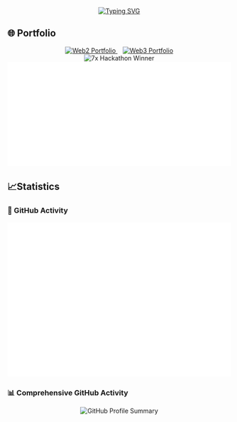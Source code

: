 <p align="center">
<a href="https://git.io/typing-svg"><img src="https://readme-typing-svg.herokuapp.com?font=Fira+Code&duration=5001&pause=1000&color=1AA5F7&center=true&vCenter=true&multiline=true&width=435&lines=Build+and+build+hard!" alt="Typing SVG" /></a>
</p>

## 🌐 Portfolio
<div align="center">
  <a href="https://aviral.software" target="_blank">
    <img src="https://img.shields.io/badge/Web2_Portfolio-1AA5F7?style=for-the-badge&logo=react&logoColor=white" alt="Web2 Portfolio"/>
  </a>
  <span>&nbsp;&nbsp;</span>
  <a href="https://web3.aviral.software" target="_blank">
    <img src="https://img.shields.io/badge/Web3_Portfolio-FF6B35?style=for-the-badge&logo=ethereum&logoColor=white" alt="Web3 Portfolio"/>
  </a>
</div>
<div align="center">
  <img src="https://img.shields.io/badge/7x_Hackathon_Winner-FFD700?style=for-the-badge&logo=trophy&logoColor=black" alt="7x Hackathon Winner"/>
</div>

<div align=center><img src="./metrics.plugin.accounts.svg"></div>

## 📈Statistics
### 🌇 GitHub Activity
<div align=center><img src="./metrics.plugin.isocalendar.fullyear.svg"></div>

### 📊 Comprehensive GitHub Activity  
<div align="center">
<img src="https://github-profile-summary-cards.vercel.app/api/cards/profile-details?username=AnonO6&theme=tokyonight" alt="GitHub Profile Summary"/>
</div>


